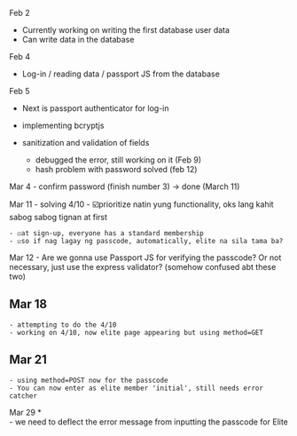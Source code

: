 Feb 2
* Currently working on writing the first database user data
* Can write data in the database

Feb 4
* Log-in / reading data / passport JS from the database


Feb 5
* Next is passport authenticator for log-in
* implementing bcryptjs

* sanitization and validation of fields
    - debugged the error, still working on it (Feb 9)
    - hash problem with password solved (feb 12)

Mar 4
    - confirm password (finish number 3) -> done (March 11)

Mar 11
    - solving 4/10
    - ☑️prioritize natin yung functionality, oks lang kahit sabog sabog tignan at first

    - ☑️at sign-up, everyone has a standard membership
    - ☑️so if nag lagay ng passcode, automatically, elite na sila tama ba?

Mar 12
    - Are we gonna use Passport JS for verifying the passcode? Or not necessary, just use the express validator? (somehow confused abt these two)

Mar 18
-   
    - attempting to do the 4/10
    - working on 4/10, now elite page appearing but using method=GET

Mar 21
-   
    - using method=POST now for the passcode
    - You can now enter as elite member 'initial', still needs error catcher

Mar 29
*   
    - we need to deflect the error message from inputting the passcode for Elite